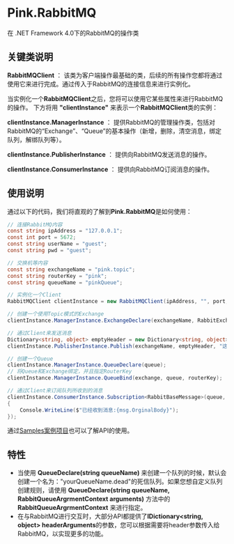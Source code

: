 # Pink.RabbitMQ

在 .NET Framework 4.0下的RabbitMQ的操作类

## 关键类说明

**RabbitMQClient** ： 该类为客户端操作最基础的类，后续的所有操作您都将通过使用它来进行完成。通过传入于RabbitMQ的连接信息来进行实例化。

当实例化一个**RabbitMQClient**之后，您将可以使用它某些属性来进行RabbitMQ的操作。
下方将用 **"clientInstance"** 来表示一个**RabbitMQClient**类的实例：

**clientInstance.ManagerInstance** ： 提供RabbitMQ的管理操作类，包括对RabbitMQ的“Exchange”、“Queue”的基本操作（新增，删除，清空消息，绑定队列，解绑队列等）。

**clientInstance.PublisherInstance** ： 提供向RabbitMQ发送消息的操作。

**clientInstance.ConsumerInstance** ： 提供向RabbitMQ订阅消息的操作。

## 使用说明

通过以下的代码，我们将直观的了解到**Pink.RabbitMQ**是如何使用：

````csharp
// 连接RabbitMQ内容
const string ipAddress = "127.0.0.1";
const int port = 5672;
const string userName = "guest";
const string pwd = "guest";

// 交换机等内容
const string exchangeName = "pink.topic";
const string routerKey = "pink";
const string queueName = "pinkQueue";

// 实例化一个Client
RabbitMQClient clientInstance = new RabbitMQClient(ipAddress, "", port, userName, pwd);

// 创建一个使用Topic模式的Exchange
clientInstance.ManagerInstance.ExchangeDeclare(exchangeName, RabbitExchangeType.Topic);

// 通过Client来发送消息
Dictionary<string, object> emptyHeader = new Dictionary<string, object>();
clientInstance.PublisherInstance.Publish(exchangeName, emptyHeader, "这里是消息内容", true, routingKey);

// 创建一个Queue
clientInstance.ManagerInstance.QueueDeclare(queue);
// 将Queue和Exchange绑定，并且指定RouterKey
clientInstance.ManagerInstance.QueueBind(exchange, queue, routerKey);

// 通过Client来订阅队列所收到的消息
clientInstance.ConsumerInstance.Subscription<RabbitBaseMessage>(queue, (msg) =>
{
    Console.WriteLine($"已经收到消息:{msg.OrginalBody}");
});
````

通过[Samples案例项目](https://github.com/uoyoCsharp/Pink.RabbitMQ/tree/main/Pink.RabbitMQ/Samples)也可以了解API的使用。

## 特性

- 当使用 **QueueDeclare(string queueName)** 来创建一个队列的时候，默认会创建一个名为："yourQueueName.dead"的死信队列。如果您想自定义队列创建规则，请使用 **QueueDeclare(string queueName, RabbitQueueArgrmentContext arguments)** 方法中的 **RabbitQueueArgrmentContext** 来进行指定。
- 在与RabbitMQ进行交互时，大部分API都提供了**IDictionary<string, object> headerArguments**的参数，您可以根据需要将header参数传入给RabbitMQ，以实现更多的功能。
